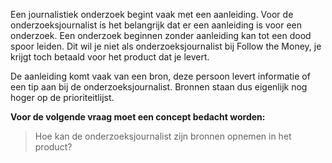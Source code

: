 
Een journalistiek onderzoek begint vaak met een aanleiding. Voor de onderzoeksjournalist is het belangrijk dat er een aanleiding is voor een onderzoek. Een onderzoek beginnen zonder aanleiding kan tot een dood spoor leiden. Dit wil je niet als onderzoeksjournalist bij Follow the Money, je krijgt toch betaald voor het product dat je levert.

De aanleiding komt vaak van een bron, deze persoon levert informatie of een tip aan bij de onderzoeksjournalist. Bronnen staan dus eigenlijk nog hoger op de prioriteitlijst.

__Voor de volgende vraag moet een concept bedacht worden:__
> Hoe kan de onderzoeksjournalist zijn bronnen opnemen in het product?
